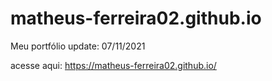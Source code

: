 # matheus-ferreira02.github.io
Meu portfólio update: 07/11/2021

acesse aqui: https://matheus-ferreira02.github.io/

